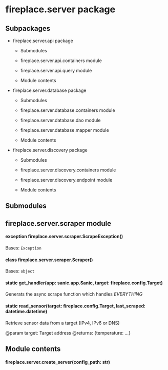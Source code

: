 # fireplace.server package

## Subpackages

* fireplace.server.api package

  * Submodules

  * fireplace.server.api.containers module

  * fireplace.server.api.query module

  * Module contents

* fireplace.server.database package

  * Submodules

  * fireplace.server.database.containers module

  * fireplace.server.database.dao module

  * fireplace.server.database.mapper module

  * Module contents

* fireplace.server.discovery package

  * Submodules

  * fireplace.server.discovery.containers module

  * fireplace.server.discovery.endpoint module

  * Module contents


## Submodules

## fireplace.server.scraper module


#### exception fireplace.server.scraper.ScrapeException()
Bases: `Exception`


#### class fireplace.server.scraper.Scraper()
Bases: `object`


#### static get_handler(app: sanic.app.Sanic, target: fireplace.config.Target)
Generats the async scrape function which handles *EVERYTHING*


#### static read_sensor(target: fireplace.config.Target, last_scraped: datetime.datetime)
Retrieve sensor data from a target (IPv4, IPv6 or DNS)

@param target: Target address
@returns: {temperature: …}

## Module contents


#### fireplace.server.create_server(config_path: str)
